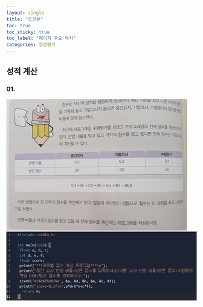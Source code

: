 ```yaml
---
layout: single
title: "조건문"
toc: true
toc_sticky: true
toc_label: "페이지 주요 목차"
categories: 형성평가
---
```


성적 계산
---
### 01. 

![76p](/assets/images/76p.PNG)
![s76p03](/assets/images/76p03.PNG)
